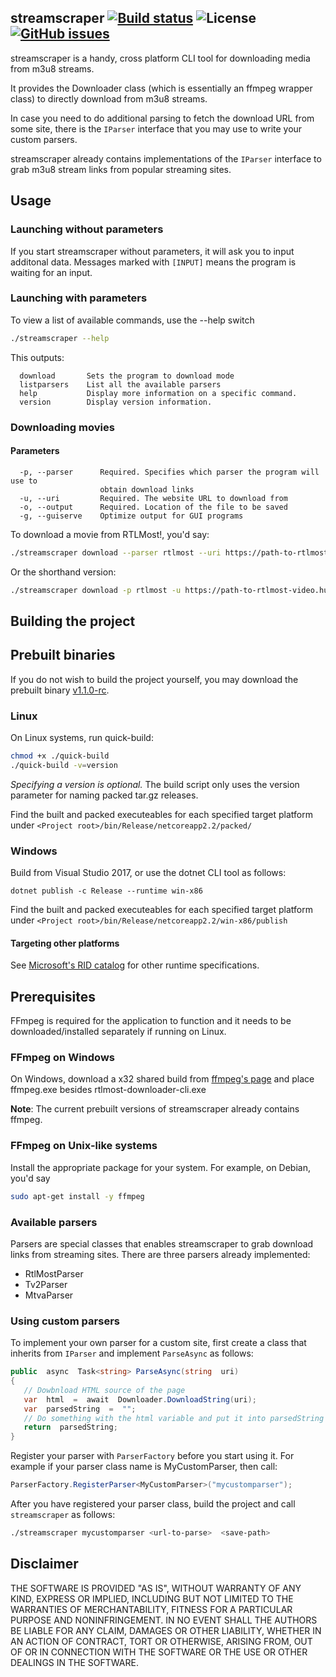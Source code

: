 
## streamscraper [![Build status](https://ci.appveyor.com/api/projects/status/ti9ndirsgqc0ks0u?svg=true)](https://ci.appveyor.com/project/mihaly044/streamscraper) ![License](https://img.shields.io/github/license/mihaly044/streamscraper.svg) [![GitHub issues](https://img.shields.io/github/issues/mihaly044/streamscraper.svg)](https://github.com/mihaly044/streamscraper/issues)

  

streamscraper is a handy, cross platform CLI tool for downloading media from m3u8 streams.

It provides the Downloader class (which is essentially an ffmpeg wrapper class) to directly download from m3u8 streams.

In case you need to do additional parsing to fetch the download URL from some site, there is the ``IParser`` interface that you may use to write your custom parsers.

streamscraper already contains implementations of the ``IParser`` interface to grab m3u8 stream links from popular streaming sites.

## Usage
### Launching without parameters

If you start streamscraper without parameters, it will ask you to input additonal data. Messages marked with `[INPUT]` means the program is waiting for an input.


### Launching with parameters

To view a list of available commands, use the --help switch

```bash
./streamscraper --help
```

This outputs:

```
  download       Sets the program to download mode
  listparsers    List all the available parsers
  help           Display more information on a specific command.
  version        Display version information.
```

### Downloading movies
#### Parameters
```
  -p, --parser      Required. Specifies which parser the program will use to 
                    obtain download links
  -u, --uri         Required. The website URL to download from
  -o, --output      Required. Location of the file to be saved
  -g, --guiserve    Optimize output for GUI programs

```

To download a movie from RTLMost!, you'd say:

```bash
./streamscraper download --parser rtlmost --uri https://path-to-rtlmost-video.hu/example --output video.mp4
```
Or the shorthand version:

```bash
./streamscraper download -p rtlmost -u https://path-to-rtlmost-video.hu/example -o video.mp4
```

## Building the project


## Prebuilt binaries

If you do not wish to build the project yourself, you may download the prebuilt binary [v1.1.0-rc](https://github.com/mihaly044/streamscraper/releases/tag/v1.1.0-rc).

### Linux

On Linux systems, run quick-build:

```bash
chmod +x ./quick-build
./quick-build -v=version
```

*Specifying a version is optional.* The build script only uses the version parameter for naming packed tar.gz releases.

Find the built and packed executeables for each specified target platform under ``<Project root>/bin/Release/netcoreapp2.2/packed/``

  

### Windows
Build from Visual Studio 2017, or use the dotnet CLI tool as follows:

```
dotnet publish -c Release --runtime win-x86
```

Find the built and packed executeables for each specified target platform under ``<Project root>/bin/Release/netcoreapp2.2/win-x86/publish``

#### Targeting other platforms

See [Microsoft's RID catalog](https://docs.microsoft.com/en-us/dotnet/core/rid-catalog) for other runtime specifications.


## Prerequisites

FFmpeg is required for the application to function and it needs to be downloaded/installed separately if running on Linux.

### FFmpeg on Windows

On Windows, download a x32 shared build from [ffmpeg's page](https://ffmpeg.zeranoe.com/builds/) and place ffmpeg.exe besides rtlmost-downloader-cli.exe

**Note**: The current prebuilt versions of streamscraper already contains ffmpeg.

### FFmpeg on Unix-like systems

Install the appropriate package for your system. For example, on Debian, you'd say

```bash
sudo apt-get install -y ffmpeg
```

### Available parsers

Parsers are special classes that enables streamscraper to grab download links from streaming sites. There are three parsers already implemented:

- RtlMostParser
- Tv2Parser
- MtvaParser

### Using custom parsers

To implement your own parser for a custom site, first create a class that inherits from `IParser` and implement ``ParseAsync`` as follows:

```csharp
public  async  Task<string> ParseAsync(string  uri)
{
   // Dowbnload HTML source of the page
   var  html  =  await  Downloader.DownloadString(uri);
   var  parsedString  =  "";
   // Do something with the html variable and put it into parsedString
   return  parsedString;
}
```
Register your parser with `ParserFactory` before you start using it. For example if your parser class name is MyCustomParser, then call:



```csharp
ParserFactory.RegisterParser<MyCustomParser>("mycustomparser");
```

After you have registered your parser class, build the project and call ``streamscraper`` as follows:

```bash
./streamscraper mycustomparser <url-to-parse>  <save-path>
```

## Disclaimer

THE SOFTWARE IS PROVIDED "AS IS", WITHOUT WARRANTY OF ANY KIND,
EXPRESS OR IMPLIED, INCLUDING BUT NOT LIMITED TO THE WARRANTIES OF
MERCHANTABILITY, FITNESS FOR A PARTICULAR PURPOSE AND NONINFRINGEMENT.
IN NO EVENT SHALL THE AUTHORS BE LIABLE FOR ANY CLAIM, DAMAGES OR
OTHER LIABILITY, WHETHER IN AN ACTION OF CONTRACT, TORT OR OTHERWISE,
ARISING FROM, OUT OF OR IN CONNECTION WITH THE SOFTWARE OR THE USE OR
OTHER DEALINGS IN THE SOFTWARE.
